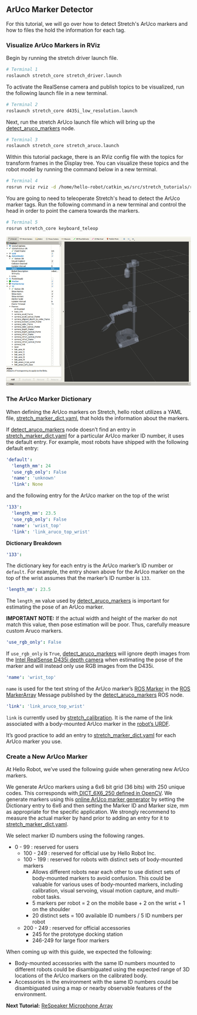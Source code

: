 ## ArUco Marker Detector

For this tutorial, we will go over how to detect Stretch's ArUco markers and how to files the hold the information for each tag.

### Visualize ArUco Markers in RViz

Begin by running the stretch driver launch file.

```bash
# Terminal 1
roslaunch stretch_core stretch_driver.launch
```

To activate the RealSense camera and publish topics to be visualized, run the following launch file in a new terminal.

```bash
# Terminal 2
roslaunch stretch_core d435i_low_resolution.launch
```

Next, run the stretch ArUco launch file which will bring up the [detect_aruco_markers](https://github.com/hello-robot/stretch_ros/blob/master/stretch_core/nodes/detect_aruco_markers) node.

```bash
# Terminal 3
roslaunch stretch_core stretch_aruco.launch
```

Within this tutorial package, there is an RViz config file with the topics for transform frames in the Display tree. You can visualize these topics and the robot model by running the command below in a new terminal.

```bash
# Terminal 4
rosrun rviz rviz -d /home/hello-robot/catkin_ws/src/stretch_tutorials/rviz/aruco_detector_example.rviz
```

You are going to need to teleoperate Stretch's head to detect the ArUco marker tags. Run the following command in a new terminal and control the head in order to point the camera towards the markers.   

```bash
# Terminal 5
rosrun stretch_core keyboard_teleop
```

<p align="center">
  <img src="images/aruco_detector.gif"/>
</p>

### The ArUco Marker Dictionary

When defining the ArUco markers on Stretch, hello robot utilizes a YAML file, [stretch_marker_dict.yaml](https://github.com/hello-robot/stretch_ros/blob/master/stretch_core/config/stretch_marker_dict.yaml), that holds the information about the markers.


If [detect_aruco_markers](https://github.com/hello-robot/stretch_ros/blob/master/stretch_core/nodes/detect_aruco_markers) node doesn’t find an entry in [stretch_marker_dict.yaml](https://github.com/hello-robot/stretch_ros/blob/master/stretch_core/config/stretch_marker_dict.yaml) for a particular ArUco marker ID number, it uses the default entry. For example, most robots have shipped with the following default entry:

```yaml
'default':
  'length_mm': 24
  'use_rgb_only': False
  'name': 'unknown'
  'link': None
```

and the following entry for the ArUco marker on the top of the wrist

```yaml
'133':
  'length_mm': 23.5
  'use_rgb_only': False
  'name': 'wrist_top'
  'link': 'link_aruco_top_wrist'
```


**Dictionary Breakdown**

```yaml
'133':
```

 The dictionary key for each entry is the ArUco marker’s ID number or `default`. For example, the entry shown above for the ArUco marker on the top of the wrist assumes that the marker’s ID number is `133`.

```yaml
'length_mm': 23.5
```

The `length_mm` value used by [detect_aruco_markers](https://github.com/hello-robot/stretch_ros/blob/master/stretch_core/nodes/detect_aruco_markers) is important for estimating the pose of an ArUco marker.

**IMPORTANT NOTE:** If the actual width and height of the marker do not match this value, then pose estimation will be poor. Thus, carefully measure custom Aruco markers.

```yaml
'use_rgb_only': False
```

If `use_rgb_only` is `True`, [detect_aruco_markers](https://github.com/hello-robot/stretch_ros/blob/master/stretch_core/nodes/detect_aruco_markers) will ignore depth images from the [Intel RealSense D435i depth camera](https://www.intelrealsense.com/depth-camera-d435i/) when estimating the pose of the marker and will instead only use RGB images from the D435i.

```yaml
'name': 'wrist_top'
```
`name` is used for the text string of the ArUco marker’s [ROS Marker](http://docs.ros.org/en/melodic/api/visualization_msgs/html/msg/Marker.html) in the [ROS MarkerArray](http://docs.ros.org/en/melodic/api/visualization_msgs/html/msg/MarkerArray.html) Message published by the [detect_aruco_markers](https://github.com/hello-robot/stretch_ros/blob/master/stretch_core/nodes/detect_aruco_markers) ROS node.


```yaml
'link': 'link_aruco_top_wrist'
```

`link` is currently used by [stretch_calibration](https://github.com/hello-robot/stretch_ros/blob/master/stretch_calibration/nodes/collect_head_calibration_data). It is the name of the link associated with a body-mounted ArUco marker in the [robot’s URDF](https://github.com/hello-robot/stretch_ros/blob/master/stretch_description/urdf/stretch_aruco.xacro).


It’s good practice to add an entry to [stretch_marker_dict.yaml](https://github.com/hello-robot/stretch_ros/blob/master/stretch_core/config/stretch_marker_dict.yaml) for each ArUco marker you use.


### Create a New ArUco Marker

At Hello Robot, we’ve used the following guide when generating new ArUco markers.

We generate ArUco markers using a 6x6 bit grid (36 bits) with 250 unique codes. This corresponds with[ DICT_6X6_250 defined in OpenCV](https://docs.opencv.org/3.4/d9/d6a/group__aruco.html). We generate markers using this [online ArUco marker generator](https://chev.me/arucogen/) by setting the Dictionary entry to 6x6 and then setting the Marker ID and Marker size, mm as appropriate for the specific application. We strongly recommend to measure the actual marker by hand prior to adding an entry for it to [stretch_marker_dict.yaml](https://github.com/hello-robot/stretch_ros/blob/master/stretch_core/config/stretch_marker_dict.yaml).


We select marker ID numbers using the following ranges.

* 0 - 99 : reserved for users
  * 100 - 249 : reserved for official use by Hello Robot Inc.
  * 100 - 199 : reserved for robots with distinct sets of body-mounted markers
    * Allows different robots near each other to use distinct sets of body-mounted markers to avoid confusion. This could be valuable for various uses of body-mounted markers, including calibration, visual servoing, visual motion capture, and multi-robot tasks.
    * 5 markers per robot = 2 on the mobile base + 2 on the wrist + 1 on the shoulder
    * 20 distinct sets = 100 available ID numbers / 5 ID numbers per robot
  * 200 - 249 : reserved for official accessories
    * 245 for the prototype docking station
    * 246-249 for large floor markers

When coming up with this guide, we expected the following:

* Body-mounted accessories with the same ID numbers mounted to different robots could be disambiguated using the expected range of 3D locations of the ArUco markers on the calibrated body.
* Accessories in the environment with the same ID numbers could be disambiguated using a map or nearby observable features of the environment.

**Next Tutorial:** [ReSpeaker Microphone Array](respeaker_microphone_array.md)
